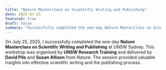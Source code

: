 ```yaml
---
title: "Nature Masterclass on Scientific Writing and Publishing"
date: 2025-07-25
featured: true
draft: false
summary: "Successfully completed the one-day Nature Masterclass on Scientific Writing and Publishing, organised by UNSW Research Training and delivered by David Pile and Susan Allison from Nature."
---
```


On July 25, 2025, I successfully completed the one-day **Nature Masterclass on Scientific Writing and Publishing** at UNSW Sydney. This workshop was organised by **UNSW Research Training** and delivered by **David Pile** and **Susan Allison** from Nature. The session provided valuable insights into effective scientific writing and the publishing process.